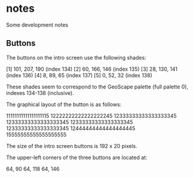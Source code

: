 # notes
Some development notes

## Buttons
The buttons on the intro screen use the following shades:

[1] 101, 207, 190   (index 134)
[2] 60, 166, 146    (index 135)
[3] 28, 130, 141    (index 136)
[4] 8, 89, 65       (index 137)
[5] 0, 52, 32       (index 138)

These shades seem to correspond to the GeoScape palette (full palette 0),
indexes 134-138 (inclusive).

The graphical layout of the button is as follows:

11111111111111111115
12222222222222222245
12333333333333333345
12333333333333333345
12333333333333333345
12333333333333333345
12444444444444444445
15555555555555555555

The size of the intro screen buttons is 192 x 20 pixels.

The upper-left corners of the three buttons are located at:

64, 90
64, 118
64, 146
